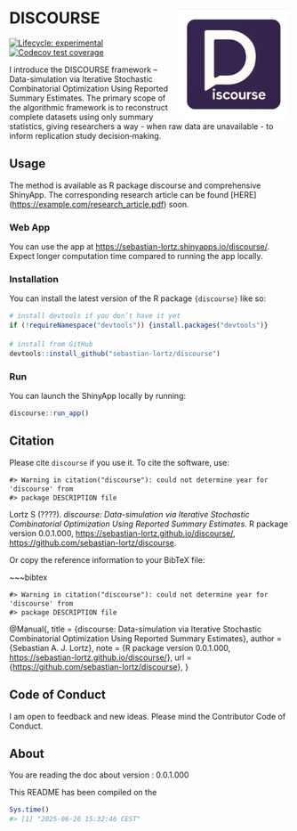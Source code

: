 
<!-- README.md is generated from README.Rmd. Please edit that file -->

# DISCOURSE <a href='https://sebastian-lortz.github.io/discourse/'><img src='man/figures/logo.png' align="right" height="200" alt-text="DISCOURSE"/></a>

<!-- badges: start -->

[![Lifecycle:
experimental](https://img.shields.io/badge/lifecycle-experimental-orange.svg)](https://lifecycle.r-lib.org/articles/stages.html#experimental)
[![Codecov test
coverage](https://codecov.io/gh/sebastian-lortz/discourse/graph/badge.svg)](https://app.codecov.io/gh/sebastian-lortz/discourse)
<!-- badges: end -->

I introduce the DISCOURSE framework – Data-simulation via Iterative
Stochastic Combinatorial Optimization Using Reported Summary Estimates.
The primary scope of the algorithmic framework is to reconstruct
complete datasets using only summary statistics, giving researchers a
way - when raw data are unavailable - to inform replication study
decision‑making.

## Usage

The method is available as R package discourse and comprehensive
ShinyApp. The corresponding research article can be found \[HERE\]
(<https://example.com/research_article.pdf>) soon.

### Web App

You can use the app at
<https://sebastian-lortz.shinyapps.io/discourse/>. Expect longer
computation time compared to running the app locally.

### Installation

You can install the latest version of the R package `{discourse}` like
so:

``` r
# install devtools if you don’t have it yet
if (!requireNamespace("devtools")) {install.packages("devtools")}

# install from GitHub
devtools::install_github("sebastian-lortz/discourse")
```

### Run

You can launch the ShinyApp locally by running:

``` r
discourse::run_app()
```

## Citation

Please cite `discourse` if you use it. To cite the software, use:

    #> Warning in citation("discourse"): could not determine year for 'discourse' from
    #> package DESCRIPTION file

Lortz S (????). *discourse: Data-simulation via Iterative Stochastic
Combinatorial Optimization Using Reported Summary Estimates*. R package
version 0.0.1.000, <https://sebastian-lortz.github.io/discourse/>,
<https://github.com/sebastian-lortz/discourse>.

Or copy the reference information to your BibTeX file:

\~\~~bibtex

    #> Warning in citation("discourse"): could not determine year for 'discourse' from
    #> package DESCRIPTION file

@Manual{, title = {discourse: Data-simulation via Iterative Stochastic
Combinatorial Optimization Using Reported Summary Estimates}, author =
{Sebastian A. J. Lortz}, note = {R package version 0.0.1.000,
<https://sebastian-lortz.github.io/discourse/>}, url =
{<https://github.com/sebastian-lortz/discourse>}, }

## Code of Conduct

I am open to feedback and new ideas. Please mind the Contributor Code of
Conduct.

## About

You are reading the doc about version : 0.0.1.000

This README has been compiled on the

``` r
Sys.time()
#> [1] "2025-06-26 15:32:46 CEST"
```
